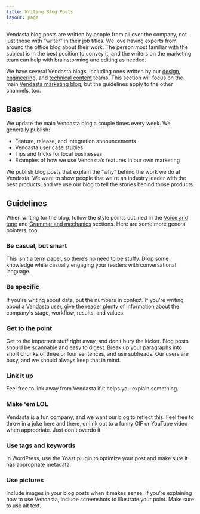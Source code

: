 ```yaml
---
title: Writing Blog Posts
layout: page
---
```


Vendasta blog posts are written by people from all over the company, not just those with “writer” in their job titles. We love having experts from around the office blog about their work. The person most familiar with the subject is in the best position to convey it, and the writers on the marketing team can help with brainstorming and editing as needed.

We have several Vendasta blogs, including ones written by our [design](http://creative.Vendasta.com), [engineering](http://devs.Vendasta.com/blog/), and [technical content](http://docmakers.Vendasta.com) teams. This section will focus on the main [Vendasta marketing blog](http://vendasta.com/blog), but the guidelines apply to the other channels, too.

## Basics

We update the main Vendasta blog a couple times every week. We generally publish:

* Feature, release, and integration announcements
* Vendasta user case studies
* Tips and tricks for local businesses
* Examples of how we use Vendasta’s features in our own marketing

We publish blog posts that explain the “why” behind the work we do at Vendasta. We want to show people that we're an industry leader with the best products, and we use our blog to tell the stories behind those products.

## Guidelines

When writing for the blog, follow the style points outlined in the [Voice and tone](/02-voice-and-tone.html.md) and [Grammar and mechanics](/04-grammar-and-mechanics.html.md) sections. Here are some more general pointers, too.

### Be casual, but smart
This isn’t a term paper, so there’s no need to be stuffy. Drop some knowledge while casually engaging your readers with conversational language.

### Be specific
If you're writing about data, put the numbers in context. If you're writing about a Vendasta user, give the reader plenty of information about the company's stage, workflow, results, and values.

### Get to the point
Get to the important stuff right away, and don’t bury the kicker. Blog posts should be scannable and easy to digest. Break up your paragraphs into short chunks of three or four sentences, and use subheads. Our users are busy, and we should always keep that in mind.

### Link it up
Feel free to link away from Vendasta if it helps you explain something.

### Make 'em LOL
Vendasta is a fun company, and we want our blog to reflect this. Feel free to throw in a joke here and there, or link out to a funny GIF or YouTube video when appropriate. Just don't overdo it.

### Use tags and keywords
In WordPress, use the Yoast plugin to optimize your post and make sure it has appropriate metadata.

### Use pictures
Include images in your blog posts when it makes sense. If you’re explaining how to use Vendasta, include screenshots to illustrate your point. Make sure to use alt text.
